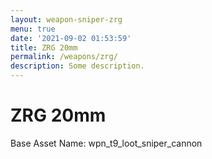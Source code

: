 ```yaml
---
layout: weapon-sniper-zrg
menu: true
date: '2021-09-02 01:53:59'
title: ZRG 20mm
permalink: /weapons/zrg/
description: Some description.
---
```


# ZRG 20mm

Base Asset Name: wpn_t9_loot_sniper_cannon